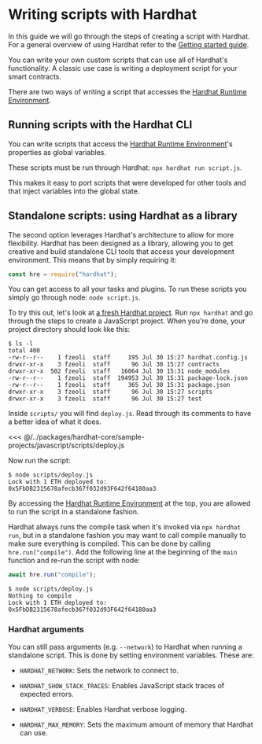 # Writing scripts with Hardhat

In this guide we will go through the steps of creating a script with Hardhat. For a general overview of using Hardhat refer to the [Getting started guide](../getting-started/index.md).

You can write your own custom scripts that can use all of Hardhat's functionality. A classic use case is writing a deployment script for your smart contracts.

There are two ways of writing a script that accesses the [Hardhat Runtime Environment](../advanced/hardhat-runtime-environment.md).

## Running scripts with the Hardhat CLI

You can write scripts that access the [Hardhat Runtime Environment](../advanced/hardhat-runtime-environment.md)'s properties as global variables.

These scripts must be run through Hardhat: `npx hardhat run script.js`.

This makes it easy to port scripts that were developed for other tools and that inject variables into the global state.

## Standalone scripts: using Hardhat as a library

The second option leverages Hardhat's architecture to allow for more flexibility. Hardhat has been designed as a library, allowing you to get creative and build standalone CLI tools that access your development environment. This means that by simply requiring it:

```js
const hre = require("hardhat");
```

You can get access to all your tasks and plugins. To run these scripts you simply go through node: `node script.js`.

To try this out, let's look at [a fresh Hardhat project](../guides/project-setup.md). Run `npx hardhat` and go through the steps to create a JavaScript project. When you're done, your project directory should look like this:

```
$ ls -l
total 400
-rw-r--r--    1 fzeoli  staff     195 Jul 30 15:27 hardhat.config.js
drwxr-xr-x    3 fzeoli  staff      96 Jul 30 15:27 contracts
drwxr-xr-x  502 fzeoli  staff   16064 Jul 30 15:31 node_modules
-rw-r--r--    1 fzeoli  staff  194953 Jul 30 15:31 package-lock.json
-rw-r--r--    1 fzeoli  staff     365 Jul 30 15:31 package.json
drwxr-xr-x    3 fzeoli  staff      96 Jul 30 15:27 scripts
drwxr-xr-x    3 fzeoli  staff      96 Jul 30 15:27 test
```

Inside `scripts/` you will find `deploy.js`. Read through its comments to have a better idea of what it does.

<<< @/../packages/hardhat-core/sample-projects/javascript/scripts/deploy.js

Now run the script:

```
$ node scripts/deploy.js
Lock with 1 ETH deployed to: 0x5FbDB2315678afecb367f032d93F642f64180aa3
```

By accessing the [Hardhat Runtime Environment](../advanced/hardhat-runtime-environment.md) at the top, you are allowed to run the script in a standalone fashion.

Hardhat always runs the compile task when it's invoked via `npx hardhat run`, but in a standalone fashion you may want to call compile manually to make sure everything is compiled. This can be done by calling `hre.run("compile")`. Add the following line at the beginning of the `main` function and re-run the script with node:

```js
await hre.run("compile");
```

```
$ node scripts/deploy.js
Nothing to compile
Lock with 1 ETH deployed to: 0x5FbDB2315678afecb367f032d93F642f64180aa3
```

### Hardhat arguments

You can still pass arguments (e.g. `--network`) to Hardhat when running a standalone script. This is done by setting environment variables. These are:

- `HARDHAT_NETWORK`: Sets the network to connect to.

- `HARDHAT_SHOW_STACK_TRACES`: Enables JavaScript stack traces of expected errors.

- `HARDHAT_VERBOSE`: Enables Hardhat verbose logging.

- `HARDHAT_MAX_MEMORY`: Sets the maximum amount of memory that Hardhat can use.
